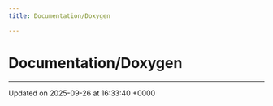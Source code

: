```yaml
---
title: Documentation/Doxygen

---
```


# Documentation/Doxygen








-------------------------------

Updated on 2025-09-26 at 16:33:40 +0000
